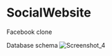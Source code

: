 # SocialWebsite
Facebook clone

Database schema
![Screenshot_4](https://github.com/Kurtana13/SocialWebsite/assets/71670083/d27abe5e-cdf1-415e-b0d6-b8d37f0c96e0)
